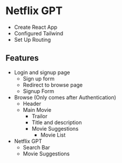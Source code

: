 # Netflix GPT
- Create React App
- Configured Tailwind
- Set Up Routing

## Features
- Login and signup page
    - Sign up form
    - Redirect to browse page
    - Signup Form
- Browse (Only comes after Authentication)
    - Header
    - Main Movie
        - Trailor
        - Title and description
        - Movie Suggestions
            - Movie List
- Netflix GPT
    - Search Bar
    - Movie Suggestions